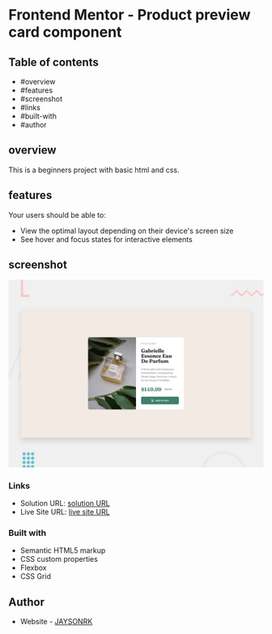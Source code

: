 # Frontend Mentor - Product preview card component


## Table of contents

  - #overview
  - #features
  - #screenshot
  - #links
  - #built-with
  - #author

## overview

This is a beginners project with basic html and css.


## features

Your users should be able to:

- View the optimal layout depending on their device's screen size
- See hover and focus states for interactive elements


## screenshot

![Product preview card component](./design/desktop-preview.jpg)


### Links

- Solution URL: [solution URL](https://github.com/JAYSONRK/Product-preview-card-component)
- Live Site URL: [live site URL](https://jaysonrk.github.io/Product-preview-card-component/)


### Built with

- Semantic HTML5 markup
- CSS custom properties
- Flexbox
- CSS Grid

## Author

- Website - [JAYSONRK](https://jaysonrk.com/)
